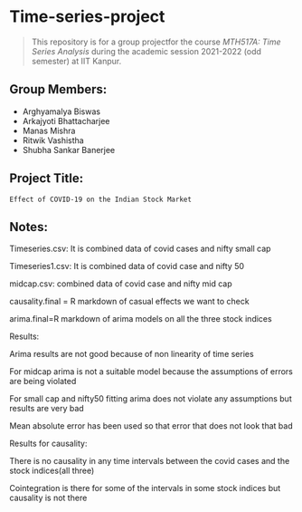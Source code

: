 # Time-series-project
> This repository is for a group projectfor the course *MTH517A: Time Series Analysis* during the academic session 2021-2022 (odd semester) at IIT Kanpur.

## Group Members:
  - Arghyamalya Biswas
  - Arkajyoti Bhattacharjee
  - Manas Mishra
  - Ritwik Vashistha
  - Shubha Sankar Banerjee

## Project Title:
`Effect of COVID-19 on the Indian Stock Market`


##  Notes:
Timeseries.csv: It is combined data of covid cases and nifty small cap

Timeseries1.csv: It is combined data of covid case and nifty 50

midcap.csv: combined data of covid case and nifty mid cap

causality.final = R markdown of casual effects we want to check

arima.final=R markdown of arima models on all the three stock indices


Results:

Arima results are not good because of non linearity of time series

For midcap arima is not a suitable model because the assumptions of errors are being violated

For small cap and nifty50 fitting arima does not violate any assumptions but results are very bad

Mean absolute error has been used so that error that does not look that bad


Results for causality:

There is no causality in any time intervals between the covid cases and the stock indices(all three)

Cointegration is there for some of the intervals in some stock indices but causality is not there
